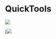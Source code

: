 # QuickTools

[![](https://jitpack.io/v/rzahr/QuickTools.svg)](https://jitpack.io/#rzahr/QuickTools)



[![](http://htmlpreview.github.io/?https://github.com/RZahr/QuickTools/blob/master/documentation/quicktools/index.html)
